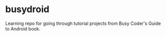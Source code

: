 # busydroid
Learning repo for going through tutorial projects from Busy Coder's Guide to Android book.
